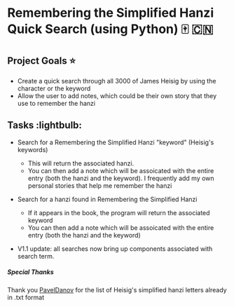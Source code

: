 # Remembering the Simplified Hanzi Quick Search (using Python) :mahjong: :cn:
## Project Goals :star:
- Create a quick search through all 3000 of James Heisig by using the character or the keyword
- Allow the user to add notes, which could be their own story that they use to remember the hanzi

## Tasks :lightbulb:
- Search for a Remembering the Simplified Hanzi "keyword" (Heisig's keywords)
    - This will return the associated hanzi.
    - You can then add a note which will be assoicated with the entire entry (both the hanzi and the keyword). I frequently add my own personal stories that help me remember the hanzi

- Search for a hanzi found in Remembering the Simplified Hanzi
    - If it appears in the book, the program will return the associated keyword
    - You can then add a note which will be assoicated with the entire entry (both the hanzi and the keyword)
- V1.1 update: all searches now bring up components associated with search term.

##### Special Thanks
Thank you [PavelDanov](https://gist.github.com/PavelDanov/176fc3904d384155a041aa8a0778f494) for the list of Heisig's simplified hanzi letters already in .txt format